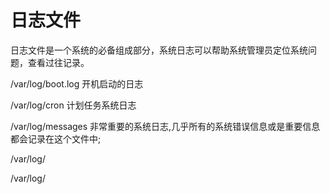 # 日志文件

​	日志文件是一个系统的必备组成部分，系统日志可以帮助系统管理员定位系统问题，查看过往记录。

/var/log/boot.log	开机启动的日志

/var/log/cron	计划任务系统日志

/var/log/messages	非常重要的系统日志,几乎所有的系统错误信息或是重要信息都会记录在这个文件中;

/var/log/

/var/log/





